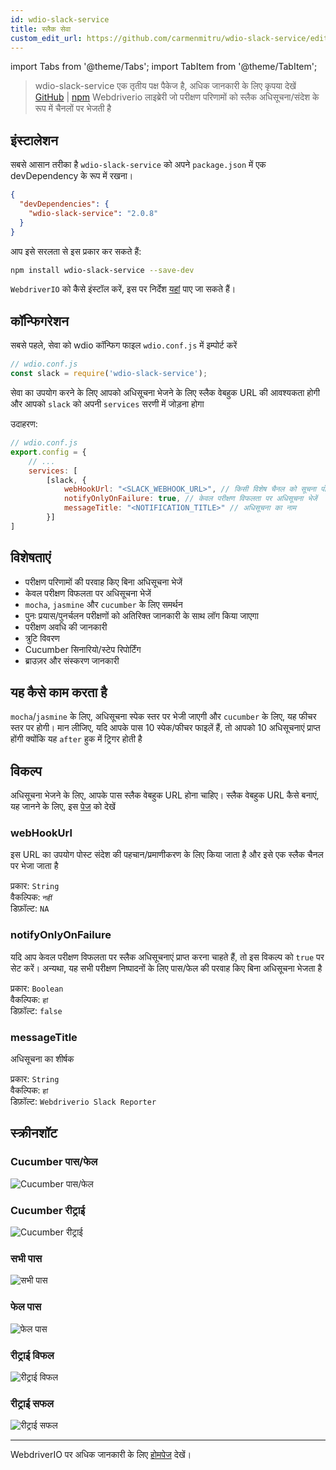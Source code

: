 ```yaml
---
id: wdio-slack-service
title: स्लैक सेवा
custom_edit_url: https://github.com/carmenmitru/wdio-slack-service/edit/master/README.md
---
```


import Tabs from '@theme/Tabs';
import TabItem from '@theme/TabItem';

> wdio-slack-service एक तृतीय पक्ष पैकेज है, अधिक जानकारी के लिए कृपया देखें [GitHub](https://github.com/carmenmitru/wdio-slack-service) | [npm](https://www.npmjs.com/package/wdio-slack-service)
Webdriverio लाइब्रेरी जो परीक्षण परिणामों को स्लैक अधिसूचना/संदेश के रूप में चैनलों पर भेजती है

## इंस्टालेशन

सबसे आसान तरीका है `wdio-slack-service` को अपने `package.json` में एक devDependency के रूप में रखना।

```json
{
  "devDependencies": {
    "wdio-slack-service": "2.0.8"
  }
}
```

आप इसे सरलता से इस प्रकार कर सकते हैं:

```bash
npm install wdio-slack-service --save-dev
```

`WebdriverIO` को कैसे इंस्टॉल करें, इस पर निर्देश [यहां](https://webdriver.io/docs/gettingstarted.html) पाए जा सकते हैं।

## कॉन्फिगरेशन

सबसे पहले, सेवा को wdio कॉन्फिग फाइल `wdio.conf.js` में इम्पोर्ट करें

```js
// wdio.conf.js
const slack = require('wdio-slack-service');
```

सेवा का उपयोग करने के लिए आपको अधिसूचना भेजने के लिए स्लैक वेबहुक URL की आवश्यकता होगी और आपको `slack` को अपनी `services` सरणी में जोड़ना होगा

उदाहरण:

```js
// wdio.conf.js
export.config = {
    // ...
    services: [
        [slack, {
            webHookUrl: "<SLACK_WEBHOOK_URL>", // किसी विशेष चैनल को सूचना पोस्ट करने के लिए उपयोग किया जाता है
            notifyOnlyOnFailure: true, // केवल परीक्षण विफलता पर अधिसूचना भेजें
            messageTitle: "<NOTIFICATION_TITLE>" // अधिसूचना का नाम
        }]
]
```
## विशेषताएं

- परीक्षण परिणामों की परवाह किए बिना अधिसूचना भेजें
- केवल परीक्षण विफलता पर अधिसूचना भेजें
- `mocha`, `jasmine` और `cucumber` के लिए समर्थन
- पुनः प्रयास/पुनर्चलन परीक्षणों को अतिरिक्त जानकारी के साथ लॉग किया जाएगा
- परीक्षण अवधि की जानकारी
- त्रुटि विवरण
- Cucumber सिनारियो/स्टेप रिपोर्टिंग
- ब्राउज़र और संस्करण जानकारी

## यह कैसे काम करता है
`mocha`/`jasmine` के लिए, अधिसूचना स्पेक स्तर पर भेजी जाएगी और `cucumber` के लिए, यह फीचर स्तर पर होगी। मान लीजिए, यदि आपके पास 10 स्पेक/फीचर फाइलें हैं, तो आपको 10 अधिसूचनाएं प्राप्त होंगी क्योंकि यह `after` हुक में ट्रिगर होती है

## विकल्प

अधिसूचना भेजने के लिए, आपके पास स्लैक वेबहुक URL होना चाहिए। स्लैक वेबहुक URL कैसे बनाएं, यह जानने के लिए, इस [पेज](https://api.slack.com/messaging/webhooks) को देखें

### webHookUrl

इस URL का उपयोग पोस्ट संदेश की पहचान/प्रमाणीकरण के लिए किया जाता है और इसे एक स्लैक चैनल पर भेजा जाता है

प्रकार: `String` <br/>
वैकल्पिक: `नहीं` <br/>
डिफ़ॉल्ट: `NA`

### notifyOnlyOnFailure

यदि आप केवल परीक्षण विफलता पर स्लैक अधिसूचनाएं प्राप्त करना चाहते हैं, तो इस विकल्प को `true` पर सेट करें। अन्यथा, यह सभी परीक्षण निष्पादनों के लिए पास/फेल की परवाह किए बिना अधिसूचना भेजता है

प्रकार: `Boolean` <br/>
वैकल्पिक: `हां` <br/>
डिफ़ॉल्ट: `false`

### messageTitle

अधिसूचना का शीर्षक

प्रकार: `String` <br/>
वैकल्पिक: `हां` <br/>
डिफ़ॉल्ट: `Webdriverio Slack Reporter`

## स्क्रीनशॉट

### Cucumber पास/फेल

![Cucumber पास/फेल](https://github.com/carmenmitru/wdio-slack-service/blob/master//assets/Cucumber.PNG)

### Cucumber रीट्राई

![Cucumber रीट्राई](https://github.com/carmenmitru/wdio-slack-service/blob/master//assets/Cucumberretry.PNG)

### सभी पास

![सभी पास](https://github.com/carmenmitru/wdio-slack-service/blob/master//assets/allpass.PNG)

### फेल पास

![फेल पास](https://github.com/carmenmitru/wdio-slack-service/blob/master//assets/failpass.PNG)

### रीट्राई विफल

![रीट्राई विफल](https://github.com/carmenmitru/wdio-slack-service/blob/master//assets/retryfail.PNG)

### रीट्राई सफल

![रीट्राई सफल](https://github.com/carmenmitru/wdio-slack-service/blob/master//assets/retrypassed.PNG)

---

WebdriverIO पर अधिक जानकारी के लिए [होमपेज](https://webdriver.io) देखें।